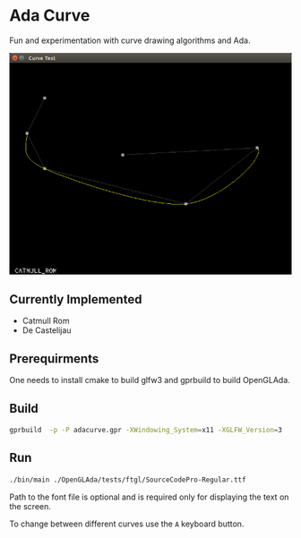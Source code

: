 # Ada Curve


Fun and experimentation with curve drawing algorithms and Ada.

![Screenshot](screen.png)

## Currently Implemented

* Catmull Rom
* De Castelijau

## Prerequirments

One needs to install cmake to build glfw3 and gprbuild to build OpenGLAda. 

## Build

```bash
gprbuild  -p -P adacurve.gpr -XWindowing_System=x11 -XGLFW_Version=3
```

## Run

```bash
./bin/main ./OpenGLAda/tests/ftgl/SourceCodePro-Regular.ttf
```

Path to the font file is optional and is required only for displaying the text on the screen.

To change between different curves use the ```A``` keyboard button.


